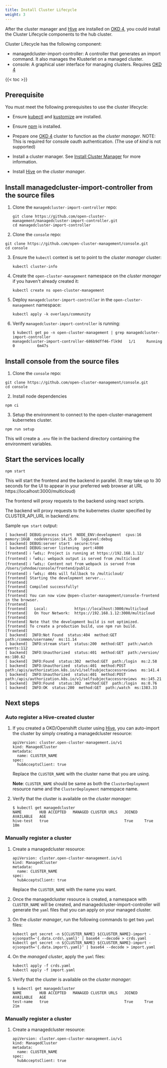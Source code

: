 ```yaml
---
title: Install Cluster Lifecycle
weight: 3
---
```


After the cluster manager and [Hive](https://github.com/openshift/hive/blob/master/docs/install.md#installing-community-release-via-operatorhub) are installed on [OKD 4](https://www.okd.io/), you could install the Cluster Lifecycle components to the hub cluster.

Cluster Lifecycle has the following component:
- managedcluster-import-controller: A controller that generates an import command. It also manages the Klusterlet on a managed cluster.
- console: A graphical user interface for managing clusters. Requires [OKD 4](https://www.okd.io/)

<!-- spellchecker-disable -->

{{< toc >}}

<!-- spellchecker-enable -->

## Prerequisite

You must meet the following prerequisites to use the cluster lifecycle:

- Ensure [kubectl](https://kubernetes.io/docs/tasks/tools/install-kubectl) and [kustomize](https://kubernetes-sigs.github.io/kustomize/installation) are installed.

- Ensure [npm](https://nodejs.org/en/download/) is installed.

- Prepare one [OKD 4](https://www.okd.io/) cluster to function as the _cluster manager_.  NOTE: This is required for console oauth authentication. (The use of _kind_ is not supported)

- Install a cluster manager. See [Install Cluster Manager](../install-cluster-manager) for more information.

- Install [Hive](https://github.com/openshift/hive/blob/master/docs/install.md#installing-community-release-via-operatorhub) on the _cluster manager_.

## Install managedcluster-import-controller from the source files

1. Clone the `managedcluster-import-controller` repo:

   ```Shell
   git clone https://github.com/open-cluster-management/managedcluster-import-controller.git
   cd managedcluster-import-controller
   ```
2. Clone the `console` repo:

  ```Shell
  git clone https://github.com/open-cluster-management/console.git
  cd console
  ```

3. Ensure the `kubectl` context is set to point to the _cluster manager_ cluster:

   ```Shell
   kubectl cluster-info
   ```

4. Create the `open-cluster-management` namespace on the _cluster manager_ if you haven't already created it:
   ```Shell
   kubectl create ns open-cluster-management
   ```

5. Deploy `managedcluster-import-controller` in the `open-cluster-management` namespace:

   ```Shell
   kubectl apply -k overlays/community
   ```

6. Verify `managedcluster-import-controller` is running:
   ```Shell
   $ kubectl get po -n open-cluster-management | grep managedcluster-import-controller   
   managedcluster-import-controller-686b9dff46-flk9d   1/1     Running   0          6m47s
   ```

## Install console from the source files

1. Clone the `console` repo:

 ```Shell
 git clone https://github.com/open-cluster-management/console.git
 cd console
 ```

2. Install node dependencies

```Shell
npm ci
```

3. Setup the environment to connect to the open-cluster-management kubernetes cluster.

```Shell
npm run setup
```

This will create a `.env` file in the backend directory containing the environment variables.

## Start the services locally
```Shell
npm start
```

This will start the frontend and the backend in parallel.  (It may take up to 30 seconds for the UI to appear in your preferred web browser at URL https://localhost:3000/multicloud)

The frontend will proxy requests to the backend using react scripts.

The backend will proxy requests to the kubernetes cluster specified by CLUSTER_API_URL in backend/.env.


Sample `npm start` output:
```
[ backend] DEBUG:process start  NODE_ENV:development  cpus:16  memory:16GB  nodeVersion:14.15.0  logLevel:debug
[ backend] DEBUG:server start  secure:true
[ backend] DEBUG:server listening  port:4000
[frontend] ℹ ｢wds｣: Project is running at https://192.168.1.12/
[frontend] ℹ ｢wds｣: webpack output is served from /multicloud
[frontend] ℹ ｢wds｣: Content not from webpack is served from /Users/johndoe/console/frontend/public
[frontend] ℹ ｢wds｣: 404s will fallback to /multicloud/
[frontend] Starting the development server...
[frontend]
[frontend] Compiled successfully!
[frontend]
[frontend] You can now view @open-cluster-management/console-frontend in the browser.
[frontend]
[frontend]   Local:            https://localhost:3000/multicloud
[frontend]   On Your Network:  https://192.168.1.12:3000/multicloud
[frontend]
[frontend] Note that the development build is not optimized.
[frontend] To create a production build, use npm run build.
[frontend]
[ backend]  INFO:Not Found  status:404  method:GET  path:/common/username/  ms:11.14
[ backend]  INFO:stream start  status:200  method:GET  path:/watch  events:112
[ backend]  INFO:Unauthorized  status:401  method:GET  path:/version/  ms:180.62
[ backend]  INFO:Found  status:302  method:GET  path:/login  ms:2.58
[ backend]  INFO:Unauthorized  status:401  method:POST  path:/apis/authorization.k8s.io/v1/selfsubjectaccessreviews  ms:141.4
[ backend]  INFO:Unauthorized  status:401  method:POST  path:/apis/authorization.k8s.io/v1/selfsubjectaccessreviews  ms:145.21
[ backend]  INFO:Found  status:302  method:GET  path:/login  ms:0.76
[ backend]  INFO:OK  status:200  method:GET  path:/watch  ms:1383.33
```

## Next steps

### Auto register a Hive-created cluster
1. If you created a OKD/Openshift cluster using [Hive](https://github.com/openshift/hive/blob/master/docs/using-hive.md#using-hive), you can auto-import the cluster by simply creating a managedcluster resource:

   ```Shell
   apiVersion: cluster.open-cluster-management.io/v1
   kind: ManagedCluster
   metadata:
     name: CLUSTER_NAME
   spec:
     hubAcceptsClient: true
   ```
   Replace the `CLUSTER_NAME` with the cluster name that you are using.

   **Note**: `CLUSTER_NAME` should be same as both the `ClusterDeployment` resource name and the `ClusterDeployment` namespace name.


2. Verify that the cluster is available on the _cluster manager_:
   ```Shell
   $ kubectl get managedcluster                                                                                                    
   NAME        HUB ACCEPTED   MANAGED CLUSTER URLS   JOINED   AVAILABLE   AGE
   hive-test   true                                  True     True        10m

   ```


### Manually register a cluster

1. Create a managedcluster resource:

   ```Shell
   apiVersion: cluster.open-cluster-management.io/v1
   kind: ManagedCluster
   metadata:
     name: CLUSTER_NAME
   spec:
     hubAcceptsClient: true
   ```

   Replace the `CLUSTER_NAME` with the name you want.

2. Once the managedcluster resource is created, a namespace with `CLUSTER_NAME` will be created, and managedcluster-import-controller will generate the `yaml` files that you can apply on your managed cluster.

3. On the _cluster manager_, run the following commands to get two `yaml` files:
   ```Shell
   kubectl get secret -n ${CLUSTER_NAME} ${CLUSTER_NAME}-import -ojsonpath='{.data.crds\.yaml}' | base64 --decode > crds.yaml
   kubectl get secret -n ${CLUSTER_NAME} ${CLUSTER_NAME}-import -ojsonpath='{.data.import\.yaml}' | base64 --decode > import.yaml
   ```

4. On the _managed cluster_, apply the `yaml` files:
   ```Shell
   kubectl apply -f crds.yaml
   kubectl apply -f import.yaml
   ```

5. Verify that the cluster is available on the _cluster manager_:
   ```Shell
   $ kubectl get managedcluster                                                                                                    
   NAME        HUB ACCEPTED   MANAGED CLUSTER URLS   JOINED   AVAILABLE   AGE
   test-name   true                                  True     True        21m
   ```

 ### Manually register a cluster

 1. Create a managedcluster resource:

    ```Shell
    apiVersion: cluster.open-cluster-management.io/v1
    kind: ManagedCluster
    metadata:
      name: CLUSTER_NAME
    spec:
      hubAcceptsClient: true
    ```
